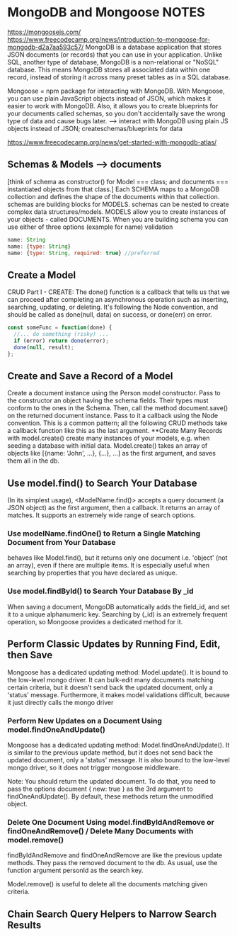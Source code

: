 # MongoDB and Mongoose NOTES

<https://mongoosejs.com/>
<https://www.freecodecamp.org/news/introduction-to-mongoose-for-mongodb-d2a7aa593c57/>
MongoDB is a database application that stores JSON documents (or records) that you can use in your application.
Unlike SQL, another type of database, MongoDB is a non-relational or "NoSQL" database. This means MongoDB stores all associated data within one record, instead of storing it across many preset tables as in a SQL database.

Mongoose = npm package for interacting with MongoDB.
With Mongoose, you can use plain JavaScript objects instead of JSON, which makes it easier to work with MongoDB.
Also, it allows you to create blueprints for your documents called schemas, so you don't accidentally save the wrong type of data and cause bugs later.
--> interact with MongoDB using plain JS objects instead of JSON; createschemas/blueprints for data

<https://www.freecodecamp.org/news/get-started-with-mongodb-atlas/>

## Schemas & Models --> documents

[think of schema as constructor() for Model === class; and documents === instantiated objects from that class.]
Each SCHEMA maps to a MongoDB collection and defines the shape of the documents within that collection.
schemas are building blocks for MODELS. schemas can be nested to create complex data structures/models.
MODELS allow you to create instances of your objects - called DOCUMENTS.
When you are building schema you can use either of three options (example for name) validation

```js
name: String
name: {type: String}
name: {type: String, required: true} //preferred
```

## Create a Model

CRUD Part I - CREATE:
The done() function is a callback that tells us that we can proceed after completing an asynchronous operation such as inserting, searching, updating, or deleting.
It's following the Node convention, and should be called as done(null, data) on success, or done(err) on error.

```js
const someFunc = function(done) {
  //... do something (risky) ...
  if (error) return done(error);
  done(null, result);
};
```

## Create and Save a Record of a Model

Create a document instance using the Person model constructor. Pass to the constructor an object having the schema fields. Their types must conform to the ones in the Schema.
Then, call the method document.save() on the returned document instance. Pass to it a callback using the Node convention. This is a common pattern; all the following CRUD methods take a callback function like this as the last argument.
**Create Many Records with model.create()
create many instances of your models, e.g. when seeding a database with initial data. Model.create() takes an array of objects like [{name: 'John', ...}, {...}, ...] as the first argument, and saves them all in the db.

## Use model.find() to Search Your Database

(In its simplest usage), <ModelName.find()> accepts a query document (a JSON object) as the first argument, then a callback. It returns an array of matches. It supports an extremely wide range of search options.

### Use modelName.findOne() to Return a Single Matching Document from Your Database

behaves like Model.find(), but it returns only one document i.e. 'object' (not an array), even if there are multiple items. It is especially useful when searching by properties that you have declared as unique.

### Use model.findById() to Search Your Database By _id

When saving a document, MongoDB automatically adds the field_id, and set it to a unique alphanumeric key. Searching by (_id) is an extremely frequent operation, so Mongoose provides a dedicated method for it.

## Perform Classic Updates by Running Find, Edit, then Save

Mongoose has a dedicated updating method: Model.update(). It is bound to the low-level mongo driver. It can bulk-edit many documents matching certain criteria, but it doesn’t send back the updated document, only a 'status' message. Furthermore, it makes model validations difficult, because it just directly calls the mongo driver

### Perform New Updates on a Document Using model.findOneAndUpdate()

Mongoose has a dedicated updating method: Model.findOneAndUpdate().
It is similar to the previous update method, but it does not send back the updated document, only a 'status' message. It is also bound to the low-level mongo driver, so it does not trigger mongoose middleware.

Note: You should return the updated document. To do that, you need to pass the options document { new: true } as the 3rd argument to findOneAndUpdate(). By default, these methods return the unmodified object.

### Delete One Document Using model.findByIdAndRemove or findOneAndRemove() / Delete Many Documents with model.remove()

findByIdAndRemove and findOneAndRemove are like the previous update methods. They pass the removed document to the db. As usual, use the function argument personId as the search key.

Model.remove() is useful to delete all the documents matching given criteria.

## Chain Search Query Helpers to Narrow Search Results
